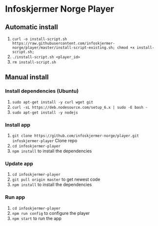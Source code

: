 # Infoskjermer Norge Player


## Automatic install

1. `curl -o install-script.sh https://raw.githubusercontent.com/infoskjermer-norge/player/master/install-script-existing.sh; chmod +x install-script.sh;`
2. `./install-script.sh <player_id>`
3. `rm install-script.sh`

## Manual install

### Install dependencies (Ubuntu)
1. `sudo apt-get install -y curl wget git`
2. `curl -sL https://deb.nodesource.com/setup_6.x | sudo -E bash -`
3. `sudo apt-get install -y nodejs`

### Install app
1. `git clone https://github.com/infoskjermer-norge/player.git infoskjermer-player` Clone repo
2. `cd infoskjermer-player`
3. `npm install` to install the dependencies

### Update app
1. `cd infoskjermer-player`
2. `git pull origin master` to get newest code
3. `npm install` to install the dependencies

### Run app
1. `cd infoskjermer-player`
2. `npm run config` to configure the player
3. `npm start` to run the app
